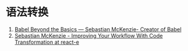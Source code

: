 # 语法转换

1. [Babel Beyond the Basics — Sebastian McKenzie- Creator of Babel](https://www.bilibili.com/video/BV14M4y1A78f/)
1. [Sebastian McKenzie - Improving Your Workflow With Code Transformation at react-e](https://www.bilibili.com/video/BV1U44y1E7pV)
